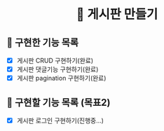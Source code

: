 <p align="middle" >  
</p>
<h1 align="middle">🎯 게시판 만들기</h1>

## 📝 구현한 기능 목록

- [X] 게시판 CRUD 구현하기(완료)
- [X] 게시판 댓글기능 구현하기(완료)
- [X] 게시판 pagination 구현하기(완료)

## 📝 구현할 기능 목록 (목표2)

- [X] 게시판 로그인 구현하기(진행중...)
